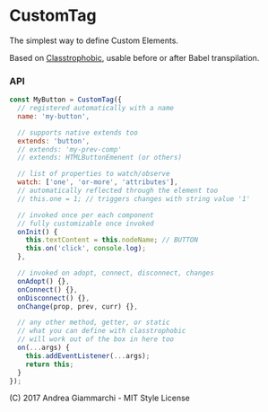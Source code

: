 # CustomTag

The simplest way to define Custom Elements.

Based on [Classtrophobic](https://github.com/WebReflection/classtrophobic),
usable before or after Babel transpilation.

### API
```js
const MyButton = CustomTag({
  // registered automatically with a name
  name: 'my-button',

  // supports native extends too
  extends: 'button',
  // extends: 'my-prev-comp'
  // extends: HTMLButtonEmenent (or others)

  // list of properties to watch/observe
  watch: ['one', 'or-more', 'attributes'],
  // automatically reflected through the element too
  // this.one = 1; // triggers changes with string value '1'

  // invoked once per each component
  // fully customizable once invoked
  onInit() {
    this.textContent = this.nodeName; // BUTTON
    this.on('click', console.log);
  },

  // invoked on adopt, connect, disconnect, changes
  onAdopt() {},
  onConnect() {},
  onDisconnect() {},
  onChange(prop, prev, curr) {},

  // any other method, getter, or static
  // what you can define with classtrophobic
  // will work out of the box in here too
  on(...args) {
    this.addEventListener(...args);
    return this;
  }
});
```

(C) 2017 Andrea Giammarchi - MIT Style License
